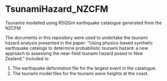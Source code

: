 # TsunamiHazard_NZCFM
Tsunamis modelled using RSQSim earthquake catalogue generated from the NZCFM

The documents in this repository were used to undertake the tsunami hazard analysis presented in the paper: "Using physics-based synthetic earthquake catalogs to determine probabilistic tsunami hazard: a new approach to assessing the near-field tsunami hazard posed to New Zealand."
Included is:
1. The earthquake deformation file for the largest event in the catalogue.
2. The tsunami model files for the tsunami wave heights at the coast.

